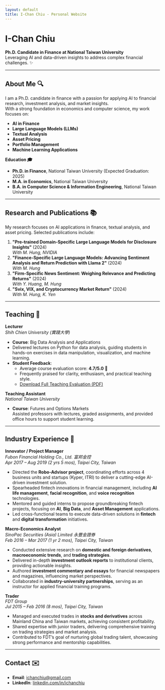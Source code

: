 ```yaml
---
layout: default
title: I-Chan Chiu - Personal Website
---
```


# I-Chan Chiu  
**Ph.D. Candidate in Finance at National Taiwan University**  
Leveraging AI and data-driven insights to address complex financial challenges. ✨

---

## About Me 🔍
I am a Ph.D. candidate in finance with a passion for applying AI to financial research, investment analysis, and market insights.  
With a strong foundation in economics and computer science, my work focuses on:
- **AI in Finance**
- **Large Language Models (LLMs)**
- **Textual Analysis**
- **Asset Pricing**
- **Portfolio Management**
- **Machine Learning Applications**

**Education 🎓**  
- **Ph.D. in Finance**, National Taiwan University (Expected Graduation: 2025)  
- **M.A. in Economics**, National Taiwan University  
- **B.A. in Computer Science & Information Engineering**, National Taiwan University  

---

## Research and Publications 📚  
My research focuses on AI applications in finance, textual analysis, and asset pricing. Selected publications include:
1. **"Pre-trained Domain-Specific Large Language Models for Disclosure Insights"** (2024)  
   *With M. Hung, NVIDIA*  
2. **"Finance-Specific Large Language Models: Advancing Sentiment Analysis and Return Prediction with Llama 2"** (2024)  
   *With M. Hung*  
3. **"Firm-Specific News Sentiment: Weighing Relevance and Predicting Returns"** (2024)  
   *With Y. Huang, M. Hung*  
4. **"Svix, VIX, and Cryptocurrency Market Return"** (2024)  
   *With M. Hung, K. Yen*  

---

## Teaching 🏫  

**Lecturer**  
*Shih Chien University (實踐大學)*  
- **Course**: Big Data Analysis and Applications  
- Delivered lectures on Python for data analysis, guiding students in hands-on exercises in data manipulation, visualization, and machine learning.  
- **Student Feedback**:  
  - Average course evaluation score: **4.7/5.0** 🌟  
  - Frequently praised for clarity, enthusiasm, and practical teaching style.  
  - [Download Full Teaching Evaluation (PDF)](ShihChienEval.pdf)  

**Teaching Assistant**  
*National Taiwan University*  
- **Course**: Futures and Options Markets  
  Assisted professors with lectures, graded assignments, and provided office hours to support student learning.  

---

## Industry Experience 💼  

**Innovator / Project Manager**  
*Fubon Financial Holding Co., Ltd. 富邦金控*  
*Apr 2017 – Aug 2019 (2 yrs 5 mos), Taipei City, Taiwan*  
- Directed the **Robo-Advisor project**, coordinating efforts across 4 business units and startups (Kyper, ITRI) to deliver a cutting-edge AI-driven investment solution.  
- Spearheaded fintech innovations in financial management, including **AI life management**, **facial recognition**, and **voice recognition** technologies.  
- Mentored and guided interns to propose groundbreaking fintech projects, focusing on **AI**, **Big Data**, and **Asset Management** applications.  
- Led cross-functional teams to execute data-driven solutions in **fintech** and **digital transformation** initiatives.  

**Macro-Economics Analyst**  
*SinoPac Securities (Asia) Limited 永豐金證券*  
*Feb 2016 – Mar 2017 (1 yr 2 mos), Taipei City, Taiwan*  
- Conducted extensive research on **domestic and foreign derivatives**, **macroeconomic trends**, and **trading strategies**.  
- Delivered in-depth **investment outlook reports** to institutional clients, providing actionable insights.  
- Authored **investment commentary and essays** for financial newspapers and magazines, influencing market perspectives.  
- Collaborated in **industry-university partnerships**, serving as an instructor for applied financial training programs.  

**Trader**  
*FDT Group*  
*Jul 2015 – Feb 2016 (8 mos), Taipei City, Taiwan*  
- Managed and executed trades in **stocks and derivatives** across Mainland China and Taiwan markets, achieving consistent profitability.  
- Shared expertise with junior traders, delivering comprehensive training on trading strategies and market analysis.  
- Contributed to FDT’s goal of nurturing global trading talent, showcasing strong performance and mentorship capabilities.  

---

## Contact ✉️  
- **Email**: ichanchiu@gmail.com  
- **LinkedIn**: [linkedin.com/in/ichanchiu](https://linkedin.com/in/ichanchiu)
